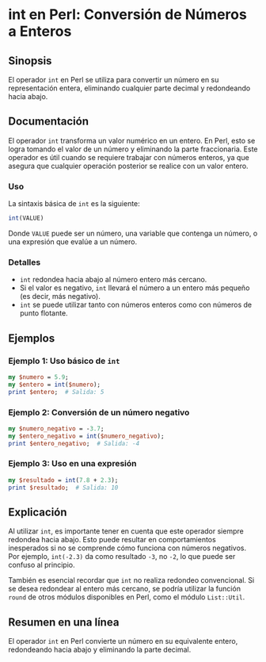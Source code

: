 <!--
Meta Description: # int en Perl: Conversión de Números a Enteros ## Sinopsis El operador `int` en Perl se utiliza para convertir un número en su representación entera, ...
Meta Keywords: int, perl, número, entero, que
-->

# int en Perl: Conversión de Números a Enteros

## Sinopsis
El operador `int` en Perl se utiliza para convertir un número en su representación entera, eliminando cualquier parte decimal y redondeando hacia abajo.

## Documentación
El operador `int` transforma un valor numérico en un entero. En Perl, esto se logra tomando el valor de un número y eliminando la parte fraccionaria. Este operador es útil cuando se requiere trabajar con números enteros, ya que asegura que cualquier operación posterior se realice con un valor entero.

### Uso
La sintaxis básica de `int` es la siguiente:

```perl
int(VALUE)
```

Donde `VALUE` puede ser un número, una variable que contenga un número, o una expresión que evalúe a un número.

### Detalles
- `int` redondea hacia abajo al número entero más cercano.
- Si el valor es negativo, `int` llevará el número a un entero más pequeño (es decir, más negativo).
- `int` se puede utilizar tanto con números enteros como con números de punto flotante.

## Ejemplos
### Ejemplo 1: Uso básico de `int`
```perl
my $numero = 5.9;
my $entero = int($numero);
print $entero;  # Salida: 5
```

### Ejemplo 2: Conversión de un número negativo
```perl
my $numero_negativo = -3.7;
my $entero_negativo = int($numero_negativo);
print $entero_negativo;  # Salida: -4
```

### Ejemplo 3: Uso en una expresión
```perl
my $resultado = int(7.8 + 2.3);
print $resultado;  # Salida: 10
```

## Explicación
Al utilizar `int`, es importante tener en cuenta que este operador siempre redondea hacia abajo. Esto puede resultar en comportamientos inesperados si no se comprende cómo funciona con números negativos. Por ejemplo, `int(-2.3)` da como resultado `-3`, no `-2`, lo que puede ser confuso al principio.

También es esencial recordar que `int` no realiza redondeo convencional. Si se desea redondear al entero más cercano, se podría utilizar la función `round` de otros módulos disponibles en Perl, como el módulo `List::Util`.

## Resumen en una línea
El operador `int` en Perl convierte un número en su equivalente entero, redondeando hacia abajo y eliminando la parte decimal.